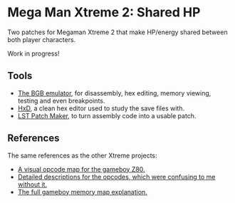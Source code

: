 # Mega Man Xtreme 2: Shared HP
Two patches for Megaman Xtreme 2 that make HP/energy shared between both player characters. 

Work in progress!

## Tools
- [The BGB emulator](http://bgb.bircd.org/#downloads), for disassembly, hex editing, memory viewing, testing and even breakpoints.
- [HxD](https://mh-nexus.de/en/hxd/), a clean hex editor used to study the save files with.
- [LST Patch Maker](https://github.com/ElwinBran/LSTPatchMaker), to turn assembly code into a usable patch.

## References
The same references as the other Xtreme projects:
- [A visual opcode map for the gameboy Z80.](http://pastraiser.com/cpu/gameboy/gameboy_opcodes.html)
- [Detailed descriptions for the opcodes, which were confusing to me without it.](https://raw.githubusercontent.com/gb-archive/salvage/master/txt-files/gb-instructions.txt)
- [The full gameboy memory map explanation.](http://gameboy.mongenel.com/dmg/asmmemmap.html)
